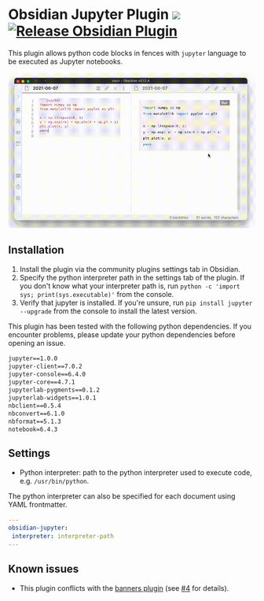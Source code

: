 # Obsidian Jupyter Plugin ![](https://img.shields.io/badge/stability-alpha-f4d03f.svg) [![Release Obsidian Plugin](https://github.com/tillahoffmann/obsidian-jupyter/actions/workflows/release.yml/badge.svg)](https://github.com/tillahoffmann/obsidian-jupyter/actions/workflows/release.yml)

This plugin allows python code blocks in fences with `jupyter` language to be executed as Jupyter notebooks.

![](obsidian-jupyter.gif)

## Installation

1. Install the plugin via the community plugins settings tab in Obsidian.
2. Specify the python interpreter path in the settings tab of the plugin. If you don't know what your interpreter path is, run `python -c 'import sys; print(sys.executable)'` from the console.
3. Verify that jupyter is installed. If you're unsure, run `pip install jupyter --upgrade` from the console to install the latest version.

This plugin has been tested with the following python dependencies. If you encounter problems, please update your python dependencies before opening an issue.

```
jupyter==1.0.0
jupyter-client==7.0.2
jupyter-console==6.4.0
jupyter-core==4.7.1
jupyterlab-pygments==0.1.2
jupyterlab-widgets==1.0.1
nbclient==0.5.4
nbconvert==6.1.0
nbformat==5.1.3
notebook=6.4.3
```

## Settings

* Python interpreter: path to the python interpreter used to execute code, e.g. `/usr/bin/python`.

The python interpreter can also be specified for each document using YAML frontmatter.

```yaml
---
obsidian-jupyter:
 interpreter: interpreter-path
---
```

## Known issues

* This plugin conflicts with the [banners plugin](https://github.com/noatpad/obsidian-banners) (see [#4](https://github.com/tillahoffmann/obsidian-jupyter/issues/4#issuecomment-913042968) for details).
